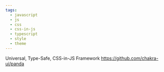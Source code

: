 ```yaml
---
tags:
  - javascript
  - js
  - css
  - css-in-js
  - typescript
  - style
  - theme
---
```

Universal, Type-Safe, CSS-in-JS Framework
https://github.com/chakra-ui/panda

